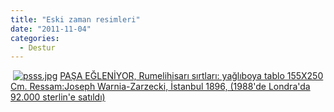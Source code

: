 ```yaml
---
title: "Eski zaman resimleri"
date: "2011-11-04"
categories: 
  - Destur
---
```


 [](/uploads/2011/11/ps.jpg "ps.jpg")[![psss.jpg](/uploads/2011/11/psss.jpg)](/uploads/2011/11/psss.jpg "psss.jpg") [PAŞA EĞLENİYOR, Rumelihisarı sırtları: yağlıboya tablo 155X250 Cm. Ressam:Joseph Warnia-Zarzecki, İstanbul 1896, (1988'de Londra'da 92.000 sterlin'e satıldı)](/uploads/2011/11/ps.jpg "ps.jpg")
